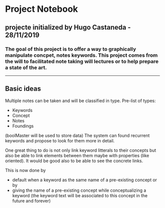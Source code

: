 # Project Notebook
## projecte initialized by Hugo Castaneda - 28/11/2019
### The goal of this project is to offer a way to graphically manipulate concpet, notes keywords. This project comes from the will to facilitated note taking will lectures or to help prepare a state of the art.

---
## Basic ideas
Multiple notes can be taken and will be classified in type.
Pre-list of types:
 * Keywords
 * Concept
 * Notes
 * Foundings

(boolMaster will be used to store data)
The system can found recurrent keywords and propose to look for them more in detail.

One great thing to do is not only link keyword litterals to their concepts but also be able to link elements between them maybe with properties (like oriented). It would be good also to be able to see the concrete links.

This is now done by 
 * default when a keyword as the same name of a pre-existing concept or by
 * giving the name of a pre-existing concept while conceptualizing a keyword (the keyword text will be associated to this concept in the future and forever)